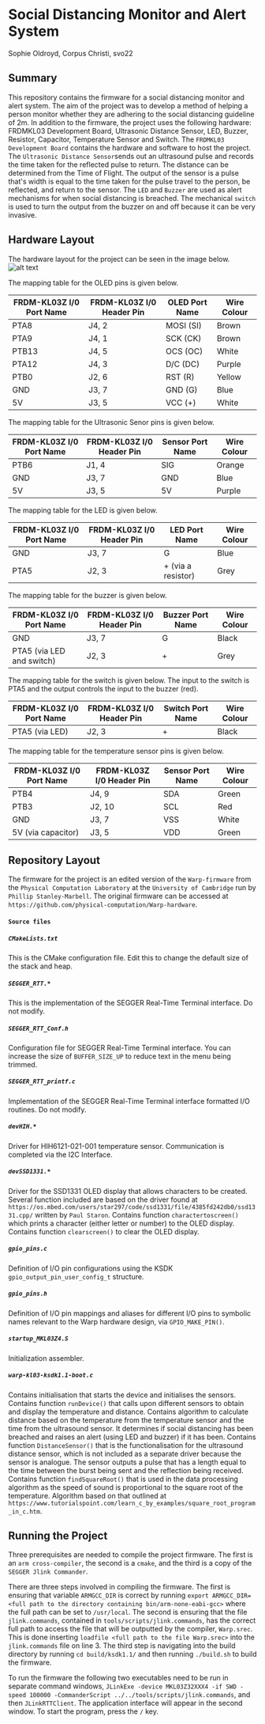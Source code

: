 # Social Distancing Monitor and Alert System
Sophie Oldroyd, Corpus Christi, svo22

## Summary
This repository contains the firmware for a social distancing monitor and alert system. The aim of the project was to develop a method of helping a person monitor whether they are adhering to the social distancing guideline of 2m. In addition to the firmware, the project uses the following hardware: FRDMKL03 Development Board, Ultrasonic Distance Sensor, LED, Buzzer, Resistor, Capacitor, Temperature Sensor and Switch. The `FRDMKL03 Development Board` contains the hardware and software to host the project. The `Ultrasonic Distance Sensor`sends out an ultrasound pulse and records the time taken for the reflected pulse to return. The distance can be determined from the Time of Flight. The output of the sensor is a pulse that's width is equal to the time taken for the pulse travel to the person, be reflected, and return to the sensor. The `LED` and `Buzzer` are used as alert mechanisms for when social distancing is breached. The mechanical `switch` is used to turn the output from the buzzer on and off because it can be very invasive. 
## Hardware Layout
The hardware layout for the project can be seen in the image below. 
![alt text](https://github.com/sophie-oldroyd/Warp-firmware/blob/master/physicallayoutnew.jpg?raw=true)

The mapping table for the OLED pins is given below. 

FRDM-KL03Z I/0 Port Name | FRDM-KL03Z I/0 Header Pin | OLED Port Name | Wire Colour
-------------------------|---------------------------|----------------|-------------
PTA8			 | J4, 2 		     | MOSI (SI)      | Brown
PTA9			 | J4, 1		     | SCK (CK)       | Brown
PTB13			 | J4, 5		     | OCS (OC)	      | White
PTA12			 | J4, 3		     | D/C (DC)	      | Purple
PTB0			 | J2, 6		     | RST (R) 	      | Yellow
GND			 | J3, 7		     | GND (G)	      | Blue
5V 			 | J3, 5		     | VCC (+) 	      | White	

The mapping table for the Ultrasonic Senor pins is given below.

FRDM-KL03Z I/0 Port Name | FRDM-KL03Z I/0 Header Pin | Sensor Port Name | Wire Colour
-------------------------|---------------------------|------------------|-----------
PTB6			 | J1, 4		     | SIG 	        | Orange
GND			 | J3, 7		     | GND 	        | Blue
5V 			 | J3, 5		     | 5V  	        | Purple

The mapping table for the LED is given below.

FRDM-KL03Z I/0 Port Name | FRDM-KL03Z I/0 Header Pin | LED Port Name 		      | Wire Colour
-------------------------|---------------------------|--------------------------------|------------
GND			 | J3, 7		     | G	   		      | Blue
PTA5 			 | J2, 3		     | + (via a resistor)	      | Grey

The mapping table for the buzzer is given below.

FRDM-KL03Z I/0 Port Name | FRDM-KL03Z I/0 Header Pin | Buzzer Port Name 	      | Wire Colour
-------------------------|---------------------------|--------------------------------|------------
GND			 | J3, 7		     | G	   		      | Black
PTA5 (via LED and switch)| J2, 3		     | +                      	      | Grey

The mapping table for the switch is given below. The input to the switch is PTA5 and the output controls the input to the buzzer (red).

FRDM-KL03Z I/0 Port Name | FRDM-KL03Z I/0 Header Pin | Switch Port Name 	      | Wire Colour
-------------------------|---------------------------|--------------------------------|------------
PTA5 (via LED)		 | J2, 3		     | + 	      | Black

The mapping table for the temperature sensor pins is given below.

FRDM-KL03Z I/0 Port Name | FRDM-KL03Z I/0 Header Pin | Sensor Port Name | Wire Colour
-------------------------|---------------------------|------------------|-----------
PTB4			 | J4, 9		     | SDA	        | Green
PTB3			 | J2, 10		     | SCL 	        | Red
GND			 | J3, 7		     | VSS	        | White
5V (via capacitor)	 | J3, 5		     | VDD 	        | Green

## Repository Layout
The firmware for the project is an edited version of the `Warp-firmware` from the `Physical Computation Laboratory` at the `University of Cambridge` run by `Phillip Stanley-Marbell`. The original firmware can be accessed at `https://github.com/physical-computation/Warp-hardware`.
#### `Source files`
##### `CMakeLists.txt`
This is the CMake configuration file. Edit this to change the default size of the stack and heap.

##### `SEGGER_RTT.*`
This is the implementation of the SEGGER Real-Time Terminal interface. Do not modify.

##### `SEGGER_RTT_Conf.h`
Configuration file for SEGGER Real-Time Terminal interface. You can increase the size of `BUFFER_SIZE_UP` to reduce text in the menu being trimmed.

##### `SEGGER_RTT_printf.c`
Implementation of the SEGGER Real-Time Terminal interface formatted I/O routines. Do not modify.

##### `devHIH.*`
Driver for HIH6121-021-001 temperature sensor. Communication is completed via the I2C Interface.  

##### `devSSD1331.*`
Driver for the SSD1331 OLED display that allows characters to be created. 
Several function included are based on the driver found at `https://os.mbed.com/users/star297/code/ssd1331/file/4385fd242db0/ssd1331.cpp/` written by `Paul Staron`. 
Contains function `charactertoscreen()` which prints a character (either letter or number) to the OLED display. 
Contains function `clearscreen()` to clear the  OLED display. 

##### `gpio_pins.c`
Definition of I/O pin configurations using the KSDK `gpio_output_pin_user_config_t` structure.

##### `gpio_pins.h`
Definition of I/O pin mappings and aliases for different I/O pins to symbolic names relevant to the Warp hardware design, via `GPIO_MAKE_PIN()`.

##### `startup_MKL03Z4.S`
Initialization assembler.

##### `warp-kl03-ksdk1.1-boot.c`
Contains initialisation that starts the device and initialises the sensors.
Contains function `runDevice()` that calls upon different sensors to obtain and display the temperature and distance. Contains algorithm to calculate distance based on the temperature from the temperature sensor and the time from the ultrasound sensor. It determines if social distancing has been breached and raises an alert (using LED and buzzer) if it has been. 
Contains function `DistanceSensor()` that is the functionalisation for the ultrasound distance sensor, which is not included as a separate driver because the sensor is analogue. The sensor outputs a pulse that has a length equal to the time between the burst being sent and the reflection being received.
Contains function `findSquareRoot()` that is used in the data processing algorithm as the speed of sound is proportional to the square root of the temperature. Algorithm based on that outlined at `https://www.tutorialspoint.com/learn_c_by_examples/square_root_program_in_c.htm`.

## Running the Project
Three prerequisites are needed to compile the project firmware. The first is an `arm cross-compiler`, the second is a `cmake`, and the third is a copy of the `SEGGER Jlink Commander`. 

There are three steps involved in compiling the firmware. The first is ensuring that variable `ARMGCC_DIR` is correct by running `export ARMGCC_DIR=<full path to the directory containing bin/arm-none-eabi-gcc>` where the full path can be set to `/usr/local`. The second is ensuring that the file `jlink.commands`, contained in `tools/scripts/jlink.commands`, has the correct full path to access the file that will be outputted by the compiler, `Warp.srec`. This is done inserting `loadfile <full path to the file Warp.srec>` into the `jlink.commands` file on line 3. The third step is navigating into the build directory by running `cd build/ksdk1.1/` and then running `./build.sh` to build the firmware. 

To run the firmware the following two executables need to be run in separate command windows, `JLinkExe -device MKL03Z32XXX4 -if SWD -speed 100000 -CommanderScript ../../tools/scripts/jlink.commands`, and then `JLinkRTTClient`. The application interface will appear in the second window. To start the program, press the `/` key. 
